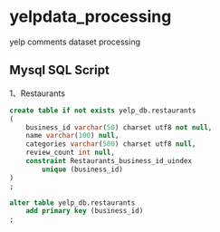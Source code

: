 # yelpdata_processing
yelp comments dataset processing

## Mysql SQL Script

1、Restaurants
```SQL
create table if not exists yelp_db.restaurants
(
	business_id varchar(50) charset utf8 not null,
	name varchar(100) null,
	categories varchar(500) charset utf8 null,
	review_count int null,
	constraint Restaurants_business_id_uindex
		unique (business_id)
)
;

alter table yelp_db.restaurants
	add primary key (business_id)
;
```
